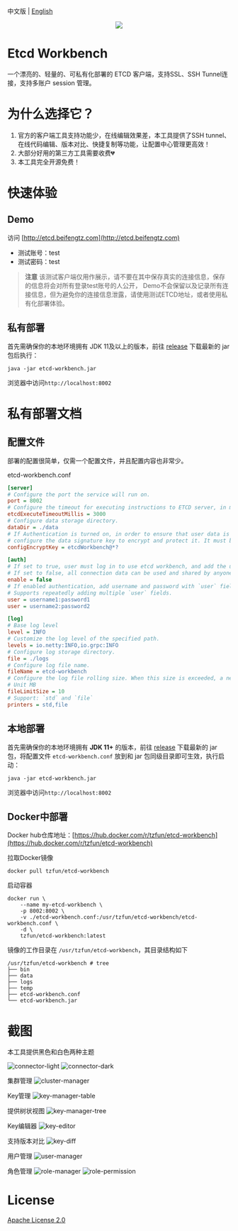 中文版 | [English](./README.md)

<div align=center>
<img src=web/src/design/logo.png/>
</div>

# Etcd Workbench

一个漂亮的、轻量的、可私有化部署的 ETCD 客户端，支持SSL、SSH Tunnel连接，支持多账户 session 管理。

# 为什么选择它？

1. 官方的客户端工具支持功能少，在线编辑效果差，本工具提供了SSH tunnel、在线代码编辑、版本对比、快捷复制等功能，让配置中心管理更高效！
2. 大部分好用的第三方工具需要收费💔
3. 本工具完全开源免费！

# 快速体验

## Demo

访问 [http://etcd.beifengtz.com](http://etcd.beifengtz.com)

* 测试账号：test
* 测试密码：test

> **注意** 该测试客户端仅用作展示，请不要在其中保存真实的连接信息，保存的信息将会对所有登录test账号的人公开，
> Demo不会保留以及记录所有连接信息，但为避免你的连接信息泄露，请使用测试ETCD地址，或者使用私有化部署体验。

## 私有部署

首先需确保你的本地环境拥有 JDK 11及以上的版本，前往 [release](https://github.com/tzfun/etcd-workbench/releases) 下载最新的 jar 包后执行：

```shell
java -jar etcd-workbench.jar
```

浏览器中访问`http://localhost:8002`

# 私有部署文档

## 配置文件

部署的配置很简单，仅需一个配置文件，并且配置内容也非常少。

etcd-workbench.conf
```ini
[server]
# Configure the port the service will run on.
port = 8002
# Configure the timeout for executing instructions to ETCD server, in milliseconds.
etcdExecuteTimeoutMillis = 3000
# Configure data storage directory.
dataDir = ./data
# If Authentication is turned on, in order to ensure that user data is not easily cracked,
# configure the data signature key to encrypt and protect it. It must be 16 characters.
configEncryptKey = etcdWorkbench@*?

[auth]
# If set to true, user must log in to use etcd workbench, and add the user field to configure the user.
# If set to false, all connection data can be used and shared by anyone!!!
enable = false
# If enabled authentication, add username and password with `user` field.
# Supports repeatedly adding multiple `user` fields.
user = username1:password1
user = username2:password2

[log]
# Base log level
level = INFO
# Customize the log level of the specified path.
levels = io.netty:INFO,io.grpc:INFO
# Configure log storage directory.
file = ./logs
# Configure log file name.
fileName = etcd-workbench
# Configure the log file rolling size. When this size is exceeded, a new file will be created to store the log.
# Unit MB
fileLimitSize = 10
# Support: `std` and `file`
printers = std,file
```

## 本地部署

首先需确保你的本地环境拥有 **JDK 11+** 的版本，前往 [release](https://github.com/tzfun/etcd-workbench/releases) 下载最新的 jar 包，将配置文件 `etcd-workbench.conf` 放到和 jar 包同级目录即可生效，执行启动：

```shell
java -jar etcd-workbench.jar
```

浏览器中访问`http://localhost:8002`

## Docker中部署

Docker hub仓库地址：[https://hub.docker.com/r/tzfun/etcd-workbench](https://hub.docker.com/r/tzfun/etcd-workbench)

拉取Docker镜像

```shell
docker pull tzfun/etcd-workbench
```

启动容器

```shell
docker run \
    --name my-etcd-workbench \
    -p 8002:8002 \
    -v ./etcd-workbench.conf:/usr/tzfun/etcd-workbench/etcd-workbench.conf \
    -d \
    tzfun/etcd-workbench:latest
```

镜像的工作目录在 `/usr/tzfun/etcd-workbench`，其目录结构如下

```
/usr/tzfun/etcd-workbench # tree
├── bin
├── data
├── logs
├── temp
├── etcd-workbench.conf
└── etcd-workbench.jar
```

# 截图

本工具提供黑色和白色两种主题

![connector-light](screenshot/connector-light.jpg)
![connector-dark](screenshot/connector.jpg)

集群管理
![cluster-manager](screenshot/cluster-manager.jpg)

Key管理
![key-manager-table](screenshot/key-manager-table.jpg)

提供树状视图
![key-manager-tree](screenshot/key-manager-tree.jpg)

Key编辑器
![key-editor](screenshot/key-editor.jpg)

支持版本对比
![key-diff](screenshot/key-diff.jpg)

用户管理
![user-manager](screenshot/user-manager.jpg)

角色管理
![role-manager](screenshot/role-manager.jpg)
![role-permission](screenshot/role-permission.jpg)

# License

[Apache License 2.0](LICENSE)